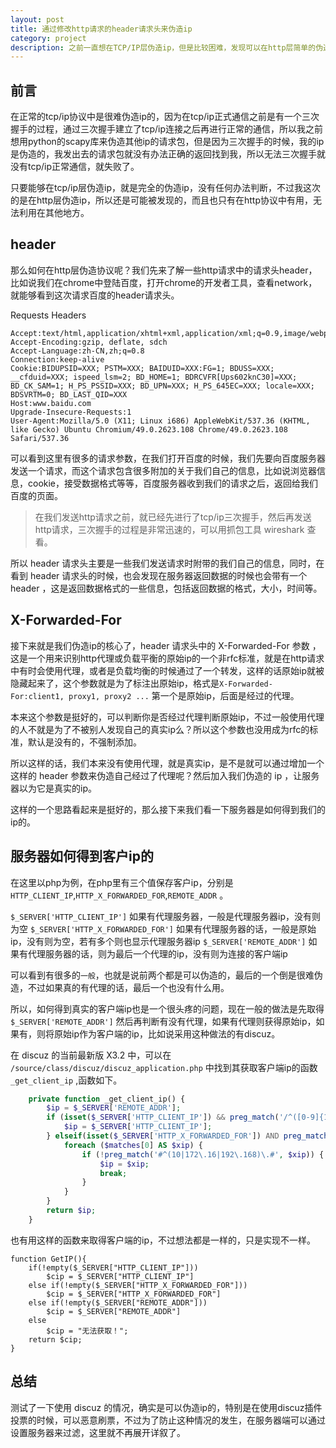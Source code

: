 ```yaml
---
layout: post
title: 通过修改http请求的header请求头来伪造ip
category: project
description: 之前一直想在TCP/IP层伪造ip，但是比较困难，发现可以在http层简单的伪造一下，虽然还是可能被发现。
---
```


## 前言
在正常的tcp/ip协议中是很难伪造ip的，因为在tcp/ip正式通信之前是有一个三次握手的过程，通过三次握手建立了tcp/ip连接之后再进行正常的通信，所以我之前想用python的scapy库来伪造其他ip的请求包，但是因为三次握手的时候，我的ip是伪造的，我发出去的请求包就没有办法正确的返回找到我，所以无法三次握手就没有tcp/ip正常通信，就失败了。

只要能够在tcp/ip层伪造ip，就是完全的伪造ip，没有任何办法判断，不过我这次的是在http层伪造ip，所以还是可能被发现的，而且也只有在http协议中有用，无法利用在其他地方。

## header

那么如何在http层伪造协议呢？我们先来了解一些http请求中的请求头header，比如说我们在chrome中登陆百度，打开chrome的开发者工具，查看network，就能够看到这次请求百度的header请求头。

Requests Headers

```
Accept:text/html,application/xhtml+xml,application/xml;q=0.9,image/webp,*/*;q=0.8
Accept-Encoding:gzip, deflate, sdch
Accept-Language:zh-CN,zh;q=0.8
Connection:keep-alive
Cookie:BIDUPSID=XXX; PSTM=XXX; BAIDUID=XXX:FG=1; BDUSS=XXX; __cfduid=XXX; ispeed_lsm=2; BD_HOME=1; BDRCVFR[Ups602knC30]=XXX; BD_CK_SAM=1; H_PS_PSSID=XXX; BD_UPN=XXX; H_PS_645EC=XXX; locale=XXX; BDSVRTM=0; BD_LAST_QID=XXX
Host:www.baidu.com
Upgrade-Insecure-Requests:1
User-Agent:Mozilla/5.0 (X11; Linux i686) AppleWebKit/537.36 (KHTML, like Gecko) Ubuntu Chromium/49.0.2623.108 Chrome/49.0.2623.108 Safari/537.36
```

可以看到这里有很多的请求参数，在我们打开百度的时候，我们先要向百度服务器发送一个请求，而这个请求包含很多附加的关于我们自己的信息，比如说浏览器信息，cookie，接受数据格式等等，百度服务器收到我们的请求之后，返回给我们百度的页面。

> 在我们发送http请求之前，就已经先进行了tcp/ip三次握手，然后再发送http请求，三次握手的过程是非常迅速的，可以用抓包工具 wireshark 查看。

所以 header 请求头主要是一些我们发送请求时附带的我们自己的信息，同时，在看到 header 请求头的时候，也会发现在服务器返回数据的时候也会带有一个 header ，这是返回数据格式的一些信息，包括返回数据的格式，大小，时间等。

## X-Forwarded-For

接下来就是我们伪造ip的核心了，header 请求头中的 X-Forwarded-For 参数 ，这是一个用来识别http代理或负载平衡的原始ip的一个非rfc标准，就是在http请求中有时会使用代理，或者是负载均衡的时候通过了一个转发，这样的话原始ip就被隐藏起来了，这个参数就是为了标注出原始ip，格式是`X-Forwarded-For:client1, proxy1, proxy2 ...` 第一个是原始ip，后面是经过的代理。

本来这个参数是挺好的，可以判断你是否经过代理判断原始ip，不过一般使用代理的人不就是为了不被别人发现自己的真实ip么？所以这个参数也没用成为rfc的标准，默认是没有的，不强制添加。

所以这样的话，我们本来没有使用代理，就是真实ip，是不是就可以通过增加一个这样的 header 参数来伪造自己经过了代理呢？然后加入我们伪造的 ip ，让服务器以为它是真实的ip。

这样的一个思路看起来是挺好的，那么接下来我们看一下服务器是如何得到我们的ip的。

## 服务器如何得到客户ip的

在这里以php为例，在php里有三个值保存客户ip，分别是 `HTTP_CLIENT_IP`,`HTTP_X_FORWARDED_FOR`,`REMOTE_ADDR` 。

`$_SERVER['HTTP_CLIENT_IP']` 如果有代理服务器，一般是代理服务器ip，没有则为空
`$_SERVER['HTTP_X_FORWARDED_FOR']` 如果有代理服务器的话，一般是原始ip，没有则为空，若有多个则也显示代理服务器ip
`$_SERVER['REMOTE_ADDR']` 如果有代理服务器的话，则为最后一个代理的ip，没有则为连接的客户端ip

可以看到有很多的`一般`，也就是说前两个都是可以伪造的，最后的一个倒是很难伪造，不过如果真的有代理的话，最后一个也没有什么用。

所以，如何得到真实的客户端ip也是一个很头疼的问题，现在一般的做法是先取得 `$_SERVER['REMOTE_ADDR']` 然后再判断有没有代理，如果有代理则获得原始ip，如果有，则将原始ip作为客户端的ip，比如说采用这种做法的有discuz。

在 discuz 的当前最新版 X3.2 中，可以在 `/source/class/discuz/discuz_application.php` 中找到其获取客户端ip的函数 `_get_client_ip` ,函数如下。

```php
    private function _get_client_ip() {
        $ip = $_SERVER['REMOTE_ADDR'];
        if (isset($_SERVER['HTTP_CLIENT_IP']) && preg_match('/^([0-9]{1,3}\.){3}[0-9]{1,3}$/', $_SERVER['HTTP_CLIENT_IP'])) {
            $ip = $_SERVER['HTTP_CLIENT_IP'];
        } elseif(isset($_SERVER['HTTP_X_FORWARDED_FOR']) AND preg_match_all('#\d{1,3}\.\d{1,3}\.\d{1,3}\.\d{1,3}#s', $_SERVER['HTTP_X_FORWARDED_FOR'], $matches)) {
            foreach ($matches[0] AS $xip) {
                if (!preg_match('#^(10|172\.16|192\.168)\.#', $xip)) {
                    $ip = $xip;
                    break;
                }
            }
        }
        return $ip;
    }
```

也有用这样的函数来取得客户端的ip，不过想法都是一样的，只是实现不一样。

```
function GetIP(){
    if(!empty($_SERVER["HTTP_CLIENT_IP"]))
        $cip = $_SERVER["HTTP_CLIENT_IP"]
    else if(!empty($_SERVER["HTTP_X_FORWARDED_FOR"]))
        $cip = $_SERVER["HTTP_X_FORWARDED_FOR"]
    else if(!empty($_SERVER["REMOTE_ADDR"]))
        $cip = $_SERVER["REMOTE_ADDR"]
    else
        $cip = "无法获取！";
    return $cip;
}
```

## 总结
测试了一下使用 discuz 的情况，确实是可以伪造ip的，特别是在使用discuz插件投票的时候，可以恶意刷票，不过为了防止这种情况的发生，在服务器端可以通过设置服务器来过滤，这里就不再展开详叙了。
